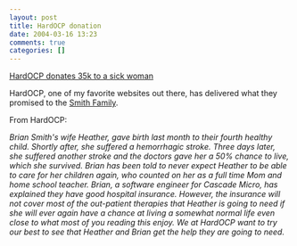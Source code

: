 ```yaml
---
layout: post
title: HardOCP donation
date: 2004-03-16 13:23
comments: true
categories: []
---
```

<a href="http://hardocp.com/image.html?image=MTA3OTQ0MTEyMjMxTFVnTkpUMzFfMV8xX2wuanBn">HardOCP donates 35k to a sick woman</a>

HardOCP, one of my favorite websites out there, has delivered what they promised to the <a href="http://www.hardocp.com/news.html?news=OTU5NCxNYXJjaCAgICAsMjAwNA">Smith Family</a>.

From HardOCP:

<i>Brian Smith's wife Heather, gave birth last month to their fourth healthy child. Shortly after, she suffered a hemorrhagic stroke. Three days later, she suffered another stroke and the doctors gave her a 50% chance to live, which she survived. Brian has been told to never expect Heather to be able to care for her children again, who counted on her as a full time Mom and home school teacher. Brian, a software engineer for Cascade Micro, has explained they have good hospital insurance. However, the insurance will not cover most of the out-patient therapies that Heather is going to need if she will ever again have a chance at living a somewhat normal life even close to what most of you reading this enjoy. We at HardOCP want to try our best to see that Heather and Brian get the help they are going to need.</i>
